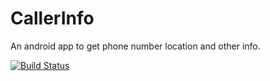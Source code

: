 # CallerInfo
An android app to get phone number location and other info.

[![Build Status](https://travis-ci.org/xdtianyu/CallerInfo.svg?branch=master)](https://travis-ci.org/xdtianyu/CallerInfo)

